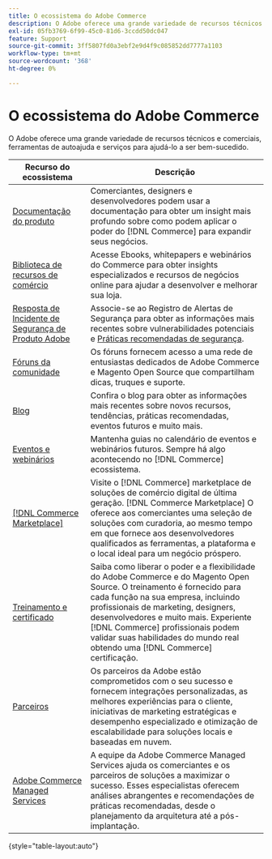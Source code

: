 ```yaml
---
title: O ecossistema do Adobe Commerce
description: O Adobe oferece uma grande variedade de recursos técnicos e comerciais, ferramentas de autoajuda e serviços para ajudar os comerciantes a serem bem-sucedidos.
exl-id: 05fb3769-6f99-45c0-81d6-3ccdd50dc047
feature: Support
source-git-commit: 3ff5807fd0a3ebf2e9d4f9c085852dd7777a1103
workflow-type: tm+mt
source-wordcount: '368'
ht-degree: 0%

---
```


# O ecossistema do Adobe Commerce

O Adobe oferece uma grande variedade de recursos técnicos e comerciais, ferramentas de autoajuda e serviços para ajudá-lo a ser bem-sucedido.

| Recurso do ecossistema | Descrição |
| ------------------ | ----------- |
| [Documentação do produto][1] | Comerciantes, designers e desenvolvedores podem usar a documentação para obter um insight mais profundo sobre como podem aplicar o poder do [!DNL Commerce] para expandir seus negócios. |
| [Biblioteca de recursos de comércio][3] | Acesse Ebooks, whitepapers e webinários do Commerce para obter insights especializados e recursos de negócios online para ajudar a desenvolver e melhorar sua loja. |
| [Resposta de Incidente de Segurança de Produto Adobe][4] | Associe-se ao Registro de Alertas de Segurança para obter as informações mais recentes sobre vulnerabilidades potenciais e [Práticas recomendadas de segurança][5]. |
| [Fóruns da comunidade][6] | Os fóruns fornecem acesso a uma rede de entusiastas dedicados de Adobe Commerce e Magento Open Source que compartilham dicas, truques e suporte. |
| [Blog][7] | Confira o blog para obter as informações mais recentes sobre novos recursos, tendências, práticas recomendadas, eventos futuros e muito mais. |
| [Eventos e webinários][8] | Mantenha guias no calendário de eventos e webinários futuros. Sempre há algo acontecendo no [!DNL Commerce] ecossistema. |
| [[!DNL Commerce Marketplace]][9] | Visite o [!DNL Commerce] marketplace de soluções de comércio digital de última geração. [!DNL Commerce Marketplace] O oferece aos comerciantes uma seleção de soluções com curadoria, ao mesmo tempo em que fornece aos desenvolvedores qualificados as ferramentas, a plataforma e o local ideal para um negócio próspero. |
| [Treinamento e certificado][10] | Saiba como liberar o poder e a flexibilidade do Adobe Commerce e do Magento Open Source. O treinamento é fornecido para cada função na sua empresa, incluindo profissionais de marketing, designers, desenvolvedores e muito mais. Experiente [!DNL Commerce] profissionais podem validar suas habilidades do mundo real obtendo uma [!DNL Commerce] certificação. |
| [Parceiros][12] | Os parceiros da Adobe estão comprometidos com o seu sucesso e fornecem integrações personalizadas, as melhores experiências para o cliente, iniciativas de marketing estratégicas e desempenho especializado e otimização de escalabilidade para soluções locais e baseadas em nuvem. |
| [Adobe Commerce Managed Services][13] | A equipe da Adobe Commerce Managed Services ajuda os comerciantes e os parceiros de soluções a maximizar o sucesso. Esses especialistas oferecem análises abrangentes e recomendações de práticas recomendadas, desde o planejamento da arquitetura até a pós-implantação. |

{style="table-layout:auto"}

[1]: https://experienceleague.adobe.com/docs/commerce.html
[3]: https://business.adobe.com/resources/main.html?Products+%26+Services=Commerce%252CCommerce%2520Cloud
[4]: https://helpx.adobe.com/security.html
[5]: https://www.adobe.com/content/dam/cc/en/security/pdfs/Adobe-Magento-Commerce-Best-Practices-Guide.pdf
[6]: https://community.magento.com/
[7]: https://business.adobe.com/blog/
[8]: https://www.adobe.com/events.html
[9]: https://marketplace.magento.com/
[10]: https://learning.adobe.com/catalog.html?solution=Adobe%20Commerce
[12]: https://business.adobe.com/products/magento/partners.html
[13]: https://business.adobe.com/products/magento/fully-managed-service.html
